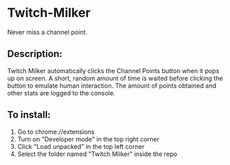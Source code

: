 # Twitch-Milker

Never miss a channel point.

## Description:

Twitch Milker automatically clicks the Channel Points button when it pops up on screen. A short, random amount of time is waited before clicking the button to emulate human interaction. The amount of points obtained and other stats are logged to the console.

## To install:

1. Go to chrome://extensions
2. Turn on "Developer mode" in the top right corner
3. Click "Load unpacked" in the top left corner
4. Select the folder named "Twitch Milker" inside the repo
